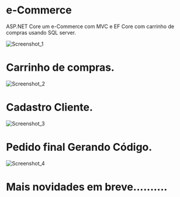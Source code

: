 # e-Commerce
ASP.NET Core um e-Commerce com MVC e EF Core com carrinho de compras usando SQL server.

![Screenshot_1](https://user-images.githubusercontent.com/98243722/159963341-9dbc0dd5-a36a-4daa-bad3-eb7621da2220.png)



# Carrinho de compras.

![Screenshot_2](https://user-images.githubusercontent.com/98243722/159963609-4c17a1f2-0f17-4f66-84b8-21ae02ae896f.png)


# Cadastro Cliente.

![Screenshot_3](https://user-images.githubusercontent.com/98243722/159963754-dc32df31-37bc-43ce-a627-c59683d8c182.png)



# Pedido final Gerando Código.



![Screenshot_4](https://user-images.githubusercontent.com/98243722/159963877-545fc3c9-e561-4fb2-bd87-6d6711923794.png)




# Mais novidades em breve..........

